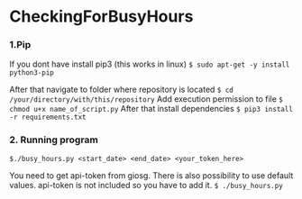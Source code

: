 # CheckingForBusyHours

### 1.Pip
If you dont have install pip3 (this works in linux) `$ sudo apt-get -y install python3-pip`

After that navigate to folder where repository is located `$ cd /your/directory/with/this/repository`
Add execution permission to file `$ chmod u+x name_of_script.py`
After that install dependencies  `$ pip3 install -r requirements.txt`

### 2. Running program
`$./busy_hours.py <start_date> <end_date> <your_token_here>`

You need to get api-token from giosg.
There is also possibility to use default values. api-token is not included so you have to add it.
`$ ./busy_hours.py`



